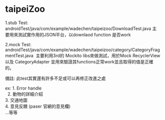 # taipeiZoo

1.stub Test: androidTest/java/com/example/wadechen/taipeizoo/DownloadTest.java
  主要用來測試實作用的JSON平台，以downlaod function 是否work

2.mock Test: androidTest/java/com/example/wadechen/taipeizoo/category/CategoryFragmentTest.java
  主要利用3rd的 Mockito libs來做測試，用於Mock RecyclerView 以及 CategoryAdapter 
  並用來驗證其functions正常work並且取得的值是正確的。


備註: 此test其實還有許多不足或可以再修正改進之處

ex: 1. Error handle\
    2. 動物的詳細介紹\
    3. 交通地圖\
    4. 意見反饋 (paser 官網的意見欄)\
    ...等等
